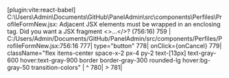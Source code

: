 [plugin:vite:react-babel] C:\Users\Admin\Documents\GitHub\PanelAdmin\src\components\Perfiles\ProfileFormNew.jsx: Adjacent JSX elements must be wrapped in an enclosing tag. Did you want a JSX fragment <>...</>? (756:16)
  759 |           </div>
C:/Users/Admin/Documents/GitHub/PanelAdmin/src/components/Perfiles/ProfileFormNew.jsx:756:16
777|                  type="button"
778|            onClick={onCancel} 
779|                  className="flex items-center space-x-2 px-4 py-2 text-[13px] text-gray-600 hover:text-gray-900 border border-gray-300 rounded-lg hover:bg-gray-50 transition-colors"
   |                                           ^
780|                >
781|                  <svg className="w-4 h-4" fill="none" stroke="currentColor" viewBox="0 0 24 24">
    at constructor (C:\Users\Admin\Documents\GitHub\PanelAdmin\node_modules\@babel\parser\lib\index.js:363:19)
    at JSXParserMixin.raise (C:\Users\Admin\Documents\GitHub\PanelAdmin\node_modules\@babel\parser\lib\index.js:6609:19)
    at JSXParserMixin.jsxParseElementAt (C:\Users\Admin\Documents\GitHub\PanelAdmin\node_modules\@babel\parser\lib\index.js:4754:18)
    at JSXParserMixin.jsxParseElement (C:\Users\Admin\Documents\GitHub\PanelAdmin\node_modules\@babel\parser\lib\index.js:4761:17)
    at JSXParserMixin.parseExprAtom (C:\Users\Admin\Documents\GitHub\PanelAdmin\node_modules\@babel\parser\lib\index.js:4771:19)
    at JSXParserMixin.parseExprSubscripts (C:\Users\Admin\Documents\GitHub\PanelAdmin\node_modules\@babel\parser\lib\index.js:11012:23)
    at JSXParserMixin.parseUpdate (C:\Users\Admin\Documents\GitHub\PanelAdmin\node_modules\@babel\parser\lib\index.js:10997:21)
    at JSXParserMixin.parseMaybeUnary (C:\Users\Admin\Documents\GitHub\PanelAdmin\node_modules\@babel\parser\lib\index.js:10977:23)
    at JSXParserMixin.parseMaybeUnaryOrPrivate (C:\Users\Admin\Documents\GitHub\PanelAdmin\node_modules\@babel\parser\lib\index.js:10830:61)
    at JSXParserMixin.parseExprOps (C:\Users\Admin\Documents\GitHub\PanelAdmin\node_modules\@babel\parser\lib\index.js:10835:23)
    at JSXParserMixin.parseMaybeConditional (C:\Users\Admin\Documents\GitHub\PanelAdmin\node_modules\@babel\parser\lib\index.js:10812:23)
    at JSXParserMixin.parseMaybeAssign (C:\Users\Admin\Documents\GitHub\PanelAdmin\node_modules\@babel\parser\lib\index.js:10765:21)
    at C:\Users\Admin\Documents\GitHub\PanelAdmin\node_modules\@babel\parser\lib\index.js:10734:39
    at JSXParserMixin.allowInAnd (C:\Users\Admin\Documents\GitHub\PanelAdmin\node_modules\@babel\parser\lib\index.js:12361:12)
    at JSXParserMixin.parseMaybeAssignAllowIn (C:\Users\Admin\Documents\GitHub\PanelAdmin\node_modules\@babel\parser\lib\index.js:10734:17)
    at JSXParserMixin.parseParenAndDistinguishExpression (C:\Users\Admin\Documents\GitHub\PanelAdmin\node_modules\@babel\parser\lib\index.js:11608:28)
    at JSXParserMixin.parseExprAtom (C:\Users\Admin\Documents\GitHub\PanelAdmin\node_modules\@babel\parser\lib\index.js:11262:23)
    at JSXParserMixin.parseExprAtom (C:\Users\Admin\Documents\GitHub\PanelAdmin\node_modules\@babel\parser\lib\index.js:4776:20)
    at JSXParserMixin.parseExprSubscripts (C:\Users\Admin\Documents\GitHub\PanelAdmin\node_modules\@babel\parser\lib\index.js:11012:23)
    at JSXParserMixin.parseUpdate (C:\Users\Admin\Documents\GitHub\PanelAdmin\node_modules\@babel\parser\lib\index.js:10997:21)
    at JSXParserMixin.parseMaybeUnary (C:\Users\Admin\Documents\GitHub\PanelAdmin\node_modules\@babel\parser\lib\index.js:10977:23)
    at JSXParserMixin.parseMaybeUnaryOrPrivate (C:\Users\Admin\Documents\GitHub\PanelAdmin\node_modules\@babel\parser\lib\index.js:10830:61)
    at JSXParserMixin.parseExprOps (C:\Users\Admin\Documents\GitHub\PanelAdmin\node_modules\@babel\parser\lib\index.js:10835:23)
    at JSXParserMixin.parseMaybeConditional (C:\Users\Admin\Documents\GitHub\PanelAdmin\node_modules\@babel\parser\lib\index.js:10812:23)
    at JSXParserMixin.parseMaybeAssign (C:\Users\Admin\Documents\GitHub\PanelAdmin\node_modules\@babel\parser\lib\index.js:10765:21)
    at JSXParserMixin.parseFunctionBody (C:\Users\Admin\Documents\GitHub\PanelAdmin\node_modules\@babel\parser\lib\index.js:12028:24)
    at JSXParserMixin.parseArrowExpression (C:\Users\Admin\Documents\GitHub\PanelAdmin\node_modules\@babel\parser\lib\index.js:12010:10)
    at JSXParserMixin.parseParenAndDistinguishExpression (C:\Users\Admin\Documents\GitHub\PanelAdmin\node_modules\@babel\parser\lib\index.js:11620:12)
    at JSXParserMixin.parseExprAtom (C:\Users\Admin\Documents\GitHub\PanelAdmin\node_modules\@babel\parser\lib\index.js:11262:23)
    at JSXParserMixin.parseExprAtom (C:\Users\Admin\Documents\GitHub\PanelAdmin\node_modules\@babel\parser\lib\index.js:4776:20)
    at JSXParserMixin.parseExprSubscripts (C:\Users\Admin\Documents\GitHub\PanelAdmin\node_modules\@babel\parser\lib\index.js:11012:23)
    at JSXParserMixin.parseUpdate (C:\Users\Admin\Documents\GitHub\PanelAdmin\node_modules\@babel\parser\lib\index.js:10997:21)
    at JSXParserMixin.parseMaybeUnary (C:\Users\Admin\Documents\GitHub\PanelAdmin\node_modules\@babel\parser\lib\index.js:10977:23)
    at JSXParserMixin.parseMaybeUnaryOrPrivate (C:\Users\Admin\Documents\GitHub\PanelAdmin\node_modules\@babel\parser\lib\index.js:10830:61)
    at JSXParserMixin.parseExprOps (C:\Users\Admin\Documents\GitHub\PanelAdmin\node_modules\@babel\parser\lib\index.js:10835:23)
    at JSXParserMixin.parseMaybeConditional (C:\Users\Admin\Documents\GitHub\PanelAdmin\node_modules\@babel\parser\lib\index.js:10812:23)
    at JSXParserMixin.parseMaybeAssign (C:\Users\Admin\Documents\GitHub\PanelAdmin\node_modules\@babel\parser\lib\index.js:10765:21)
    at C:\Users\Admin\Documents\GitHub\PanelAdmin\node_modules\@babel\parser\lib\index.js:10734:39
    at JSXParserMixin.allowInAnd (C:\Users\Admin\Documents\GitHub\PanelAdmin\node_modules\@babel\parser\lib\index.js:12361:12)
    at JSXParserMixin.parseMaybeAssignAllowIn (C:\Users\Admin\Documents\GitHub\PanelAdmin\node_modules\@babel\parser\lib\index.js:10734:17)
    at JSXParserMixin.parseExprListItem (C:\Users\Admin\Documents\GitHub\PanelAdmin\node_modules\@babel\parser\lib\index.js:12110:18)
    at JSXParserMixin.parseCallExpressionArguments (C:\Users\Admin\Documents\GitHub\PanelAdmin\node_modules\@babel\parser\lib\index.js:11183:22)
    at JSXParserMixin.parseCoverCallAndAsyncArrowHead (C:\Users\Admin\Documents\GitHub\PanelAdmin\node_modules\@babel\parser\lib\index.js:11117:29)
    at JSXParserMixin.parseSubscript (C:\Users\Admin\Documents\GitHub\PanelAdmin\node_modules\@babel\parser\lib\index.js:11051:19)
    at JSXParserMixin.parseSubscripts (C:\Users\Admin\Documents\GitHub\PanelAdmin\node_modules\@babel\parser\lib\index.js:11025:19)
    at JSXParserMixin.parseExprSubscripts (C:\Users\Admin\Documents\GitHub\PanelAdmin\node_modules\@babel\parser\lib\index.js:11016:17)
    at JSXParserMixin.parseUpdate (C:\Users\Admin\Documents\GitHub\PanelAdmin\node_modules\@babel\parser\lib\index.js:10997:21)
    at JSXParserMixin.parseMaybeUnary (C:\Users\Admin\Documents\GitHub\PanelAdmin\node_modules\@babel\parser\lib\index.js:10977:23)
    at JSXParserMixin.parseMaybeUnaryOrPrivate (C:\Users\Admin\Documents\GitHub\PanelAdmin\node_modules\@babel\parser\lib\index.js:10830:61)
    at JSXParserMixin.parseExprOps (C:\Users\Admin\Documents\GitHub\PanelAdmin\node_modules\@babel\parser\lib\index.js:10835:23
Click outside, press Esc key, or fix the code to dismiss.
